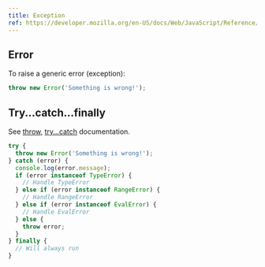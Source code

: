 ```yaml
---
title: Exception
ref: https://developer.mozilla.org/en-US/docs/Web/JavaScript/Reference/Global_Objects/Error
---
```


## Error

To raise a generic error (exception):

```javascript
throw new Error('Something is wrong!');
```

## Try...catch...finally

See
[throw](https://developer.mozilla.org/en-US/docs/Web/JavaScript/Reference/Statements/throw),
[try...catch](https://developer.mozilla.org/en-US/docs/Web/JavaScript/Reference/Statements/try...catch)
documentation.

```javascript
try {
  throw new Error('Something is wrong!');
} catch (error) {
  console.log(error.message);
  if (error instanceof TypeError) {
    // Handle TypeError
  } else if (error instanceof RangeError) {
    // Handle RangeError
  } else if (error instanceof EvalError) {
    // Handle EvalError
  } else {
    throw error;
  }
} finally {
  // Will always run
}
